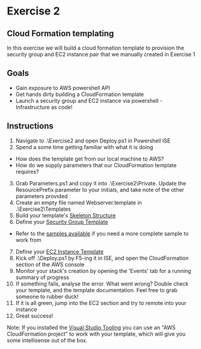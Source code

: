# Exercise 2

## Cloud Formation templating

In this exercise we will build a cloud formation template to provision the security group and EC2 instance pair that we manually created in Exercise 1

## Goals

* Gain exposure to AWS powershell API
* Get hands dirty building a CloudFormation template
* Launch a security group and EC2 instance via powershell - Infrastructure as code!

## Instructions

1. Navigate to .\Exercise2 and open Deploy.ps1 in Powershell ISE
2. Spend a some time getting familiar with what it is doing
* How does the template get from our local machine to AWS? 
* How do we supply parameters that our CloudFormation template requires? 
3. Grab Parameters.ps1 and copy it into .\Exercise2\Private. Update the ResourcePrefix parameter to your initials, and take note of the other parameters provided
4. Create an empty file named Webserver.template in .\Exercise2\Templates
5. Build your template's [Skeleton Structure](http://docs.aws.amazon.com/AWSCloudFormation/latest/UserGuide/template-anatomy.html)
6. Define your [Security Group Template](http://docs.aws.amazon.com/AWSCloudFormation/latest/UserGuide/aws-properties-ec2-security-group.html)
* Refer to the [samples available](http://docs.aws.amazon.com/AWSCloudFormation/latest/UserGuide/sample-templates-services-us-west-2.html#d0e111750) if you need a more complete sample to work from
7. Define your [EC2 Instance Template](http://docs.aws.amazon.com/AWSCloudFormation/latest/UserGuide/aws-properties-ec2-instance.html)
8. Kick off .\Deploy.ps1 by F5-ing it in ISE, and open the CloudFormation section of the AWS console
9. Monitor your stack's creation by opening the 'Events' tab for a running summary of progress
10. If something fails, analyse the error. What went wrong? Double check your template, and the template documentation. Feel free to grab someone to rubber duck!
11. If it is all green, jump into the EC2 section and try to remote into your instance
12. Great success!

Note: If you installed the [Visual Studio Tooling](http://blog.kloud.com.au/2015/05/18/create-aws-cloudformation-templates-with-visual-studio/) you can use an "AWS CloudFormation project" to work with your template, which will give you some intellisense out of the box.